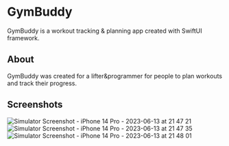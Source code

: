 # GymBuddy
GymBuddy is a workout tracking & planning app created with SwiftUI framework.

## About
GymBuddy was created for a lifter&programmer for people to plan workouts and track their progress.


## Screenshots
![Simulator Screenshot - iPhone 14 Pro - 2023-06-13 at 21 47 21](https://github.com/bariscansertkaya/GymBuddy/assets/96691061/73ce2ea8-c854-42b0-8004-259bf163b307)
![Simulator Screenshot - iPhone 14 Pro - 2023-06-13 at 21 47 35](https://github.com/bariscansertkaya/GymBuddy/assets/96691061/2bfc204d-f723-4c92-b773-99b2ae087584)
![Simulator Screenshot - iPhone 14 Pro - 2023-06-13 at 21 48 01](https://github.com/bariscansertkaya/GymBuddy/assets/96691061/84e6c066-b8cc-42ad-ac53-dae4e5a61a2a)
